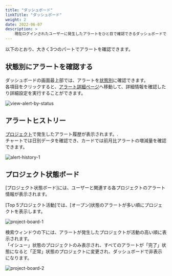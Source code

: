 ```yaml
---
title: "ダッシュボード"
linkTitle: "ダッシュボード"
weight: 2
date: 2022-06-07
description: >
    現在ログインされたユーザーに発生したアラートをひと目で確認できるダッシュボードです。
---
```


以下のとおり、大きく3つのパートでアラートを確認できます。

## 状態別にアラートを確認する

ダッシュボードの画面最上部では、アラートを[状態別](/ja/docs/guides/alert-manager/alert/#状態)に確認できます。
<br>
各項目をクリックすると、[アラート詳細ページ](/ja/docs/guides/alert-manager/alert/#アラート-確認する)へ移動して、詳細情報を確認したり詳細設定を実行することができます。

![view-alert-by-status](/ja/docs/guides/alert-manager/dashboard-img/view-alert-by-status.png)

## アラートヒストリー

[プロジェクト](/ja/docs/guides/project/project/)で発生したアラート履歴が表示されます。.
<br>
チャートでは日別データを確認でき、カードでは前月比アラートの増減量を確認できます。

![alert-history-1](/ja/docs/guides/alert-manager/dashboard-img/alert-history-1.png)

## プロジェクト状態ボード

[プロジェクト状態ボード]には、ユーザーと関連する各プロジェクトのアラート情報が表示されます。

[Top 5プロジェクト活動]では、[オープン]状態のアラートが多い順にプロジェクトを表示します。

![project-board-1](/ja/docs/guides/alert-manager/dashboard-img/project-board-1.png)

検索ウィンドウの下には、アラートが発生したプロジェクトが活動の高い順に表示されます。
<br>
「イシュー」状態のプロジェクトのみ表示され、すべてのアラートが「完了」状態になると「正常」状態のプロジェクトに変更され、ダッシュボードで非表示になります。

![project-board-2](/ja/docs/guides/alert-manager/dashboard-img/project-board-2.png)


